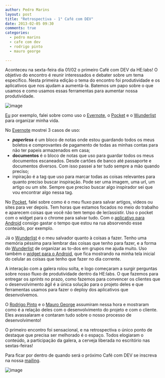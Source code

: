 ```yaml
---
author: Pedro Marins
layout: post
title: "Retrospectiva - 1° Café com DEV"
date: 2013-02-05 09:30
comments: true
categories:
  - pedro marins
  - cafe com dev
  - rodrigo pinto
  - mauro george
  
---
```


Aconteceu na sexta-feira dia 01/02 o primeiro Café com DEV da HE:labs! O objetivo do encontro é reunir interessados e debater sobre um tema específico. Nesta primeira edição o tema do encontro foi produtividade e os aplicativos que nos ajudam a aumentá-la. Batemos um papo sobre o que usamos e como usamos essas ferramentas para aumentar nossa produtividade.
<!--more-->

![image](/blog/images/posts/2013-02-05/cafe-com-dev-1.jpg)

[Eu][pm] por exemplo, falei sobre como uso o [Evernote][evernote], o [Pocket][pocket] e o [Wunderlist][wunderlist] para organizar minha vida.

No [Evernote][evernote] mostrei 3 casos de uso:

 - **_paperless_** é um bloco de notas onde estou guardando todos os meus boletos e comprovantes de pagamento de todas as minhas contas para não ter papeis armazenados em casa;
 - **documentos** é o bloco de notas que uso para guardar todos os meus documentos escaneados. Desde cartões de banco até passaporte e documentos diversos. Com isso passei a ter tudo sempre a mão quando preciso;
 - inpiração é a tag que uso para marcar todas as coisas relevantes para quanto preciso buscar inspiração. Pode ser uma imagem, uma url, um artigo ou um site. Sempre que preciso buscar algo inspirador sei que vou encontrar algo nessa tag.

No [Pocket][pocket], falei sobre como é o meu fluxo para salvar artigos, videos ou sites para ver depois. Tem horas que estamos focados no meio do trabalho e aparecem coisas que você não tem tempo de ler/assistir. Uso o pocket com o widget para o chrome para salvar tudo. Com o [aplicativo para Android][pocket-app] consigo gastar o tempo que estou na rua absorvendo esse conteúdo, por exemplo.

Já o [Wunderlist][wunderlist] é o meu salvador quanto à coisas a fazer. Tenho uma memória péssima para lembrar das coisas que tenho para fazer, e a forma do [Wunderlist][wunderlist] de organizar as to-dos em grupos me ajuda muito. Uso também o [widget para o Android][wunder-app], que fica mostrando na minha tela inicial do celular as coisas que tenho que fazer no dia corrente.

A interação com a galera rolou solta, e logo começaram a surgir perguntas sobre nosso fluxo de produtividade dentro da HE:labs. O que fazemos para entregar os _sprints_ no prazo, como fazemos para convencer os clientes que o desenvolvimento ágil é a única solução para o projeto deles e que ferramentas usamos para fazer o deploy dos aplicativos que desenvolvemos.

O [Rodrigo Pinto][rp] e o [Mauro George][mg] assumiram nessa hora e mostraram como é a relação deles com o desenvolvimento do projeto e com o cliente. Eles avassalaram e contaram tudo sobre o nosso processo de desenvolvimento!

O primeiro encontro foi sensacional, e na retrospectiva o único ponto de destaque que precisa ser melhorado é o espaço. Todos elogiaram o conteúdo, a participação da galera, a cerveja liberada no escritório nas sextas-feiras!

Para ficar por dentro de quando será o próximo Café com DEV se inscreva na nossa [mailing][mailing].

![image](/blog/images/posts/2013-02-05/cafe-com-dev-2.jpg)

[evernote]: http://evernote.com/
[pocket]: http://getpocket.com/
[wunderlist]: https://www.wunderlist.com/#/login
[wunder-app]: https://play.google.com/store/apps/details?id=com.wunderkinder.wunderlistandroid&hl=pt_PT
[pocket-app]: https://play.google.com/store/apps/details?id=com.ideashower.readitlater.pro&hl=pt_BR
[mailing]: http://helabs.com.br/mailing
[pm]: http://twitter.com/pedromarins
[rp]: http://twitter.com/rodrigoospinto
[mg]: http://twitter.com/maurogeorge
